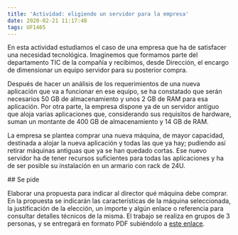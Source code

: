 ```yaml
---
title: 'Actividad: eligiendo un servidor para la empresa'
date: 2020-02-21 11:17:48
tags: UF1465
---
```

En esta actividad estudiamos el caso de una empresa que ha de satisfacer una necesidad tecnológica. Imaginemos que formamos parte del departamento TIC de la compañía y recibimos, desde Dirección, el encargo de dimensionar un equipo servidor para su posterior compra.

Después de hacer un análisis de los requerimientos de una nueva aplicación que va a funcionar en ese equipo, se ha constatado que serán necesarios 50 GB de almacenamiento y unos 2 GB de RAM para esa aplicación. Por otra parte, la empresa dispone ya de un servidor antiguo que aloja varias aplicaciones que, considerando sus requisitos de hardware, suman un montante de 400 GB de almacenamiento y 14 GB de RAM.

La empresa se plantea comprar una nueva máquina, de mayor capacidad, destinada a alojar la nueva aplicación y todas las que ya hay; pudiendo así retirar máquinas antiguas que ya se han quedado cortas. Ese nuevo servidor ha de tener recursos suficientes para todas las aplicaciones y ha de ser posible su instalación en un armario con rack de 24U.

## Se pide

Elaborar una propuesta para indicar al director qué máquina debe comprar. En la propuesta se indicarán las características de la máquina seleccionada, la justificación de la elección, un importe y algún enlace o referencia para consultar detalles técnicos de la misma. El trabajo se realiza en grupos de 3 personas, y se entregará en formato PDF subiéndolo a [este enlace](https://zurdistan.cloud/index.php/s/Pk6apnJq8o7QHWX).